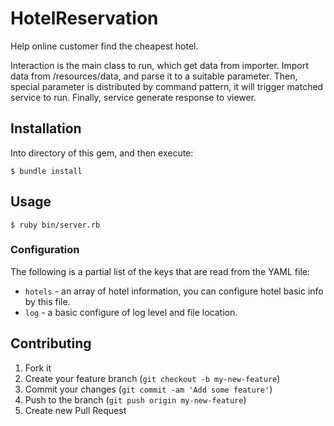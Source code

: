 # HotelReservation

Help online customer find the cheapest hotel.

Interaction is the main class to run, which get data from importer. 
Import data from /resources/data, and parse it to a suitable parameter.
Then, special parameter is distributed by command pattern, it will trigger matched service to run.
Finally, service generate response to viewer.

## Installation

Into directory of this gem, and then execute:

    $ bundle install

## Usage

    $ ruby bin/server.rb

### Configuration

The following is a partial list of the keys that are read from the YAML file:

* `hotels` - an array of hotel information, you can configure hotel basic info by this file.
* `log` - a basic configure of log level and file location.

## Contributing

1. Fork it
2. Create your feature branch (`git checkout -b my-new-feature`)
3. Commit your changes (`git commit -am 'Add some feature'`)
4. Push to the branch (`git push origin my-new-feature`)
5. Create new Pull Request
